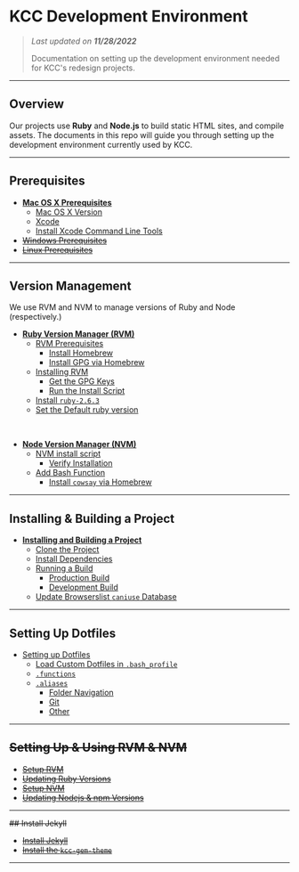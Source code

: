 # KCC Development Environment

> *Last updated on **11/28/2022***
>
> Documentation on setting up the development environment needed for KCC's redesign projects.

-----

## Overview

Our projects use **Ruby** and **Node.js** to build static HTML sites, and compile assets. The documents in this repo will guide you through setting up the development environment currently used by KCC.

-----

## Prerequisites

<!-- no toc -->
- **[Mac OS X Prerequisites](./macosx_prerequisites.md)**
  - [Mac OS X Version](./macosx_prerequisites.md#mac-os-x-version)
  - [Xcode](./macosx_prerequisites.md#xcode)
  - [Install Xcode Command Line Tools](./macosx_prerequisites.md#install-xcode-command-line-tools)
- ~~[Windows Prerequisites](./windows_prerequisites.md)~~
- ~~[Linux Prerequisites](./linux_prerequisites.md)~~

-----

## Version Management

We use RVM and NVM to manage versions of Ruby and Node (respectively.)

<!-- no toc -->
- **[Ruby Version Manager (RVM)](./installing_rvm.md)**
  - [RVM Prerequisites](./installing_rvm.md#rvm-prerequisites)
    - [Install Homebrew](./installing_rvm.md#install-homebrew)
    - [Install GPG via Homebrew](./installing_rvm.md#install-gpg-via-homebrew)
  - [Installing RVM](./installing_rvm.md#installing-rvm)
    - [Get the GPG Keys](./installing_rvm.md#get-the-gpg-keys)
    - [Run the Install Script](./installing_rvm.md#run-the-install-script)
  - [Install `ruby-2.6.3`](./installing_rvm.md#install-ruby-263)
  - [Set the Default ruby version](./installing_rvm.md#set-the-default-ruby-version)

<br>

- **[Node Version Manager (NVM)](./nvm/)**
  - [NVM install script](./nvm/#nvm-install-script)
    - [Verify Installation](./nvm/#verify-installation)
  - [Add Bash Function](./nvm/#add-bash-function)
    - [Install `cowsay` via Homebrew](./nvm/#install-cowsay-via-homebrew)

-----

## Installing & Building a Project

<!-- no toc -->
- **[Installing and Building a Project](./installing_project.md)**
  - [Clone the Project](./installing_project.md#clone-the-project)
  - [Install Dependencies](./installing_project.md#install-dependencies)
  - [Running a Build](./installing_project.md#running-a-build)
    - [Production Build](./installing_project.md#production-build)
    - [Development Build](./installing_project.md#development-build)
  - [Update Browserslist `caniuse` Database](./installing_project.md#update-browserslist-caniuse-database)

-----

## Setting Up Dotfiles

<!-- no toc -->
- [Setting up Dotfiles](./dotfiles/)
  - [Load Custom Dotfiles in `.bash_profile`](./dotfiles/#load-custom-dotfiles-in-bash_profile)
  - [`.functions`](./dotfiles/#functions)
  - [`.aliases`](./dotfiles/#aliases)
    - [Folder Navigation](./dotfiles/#folder-navigation)
    - [Git](./dotfiles/#git)
    - [Other](./dotfiles/#other)

-----

## ~~Setting Up & Using RVM & NVM~~

- ~~[Setup RVM](./setup_rvm.md)~~
- ~~[Updating Ruby Versions](./update_ruby.md)~~
- ~~[Setup NVM](./setup_nvm.md)~~
- ~~[Updating Nodejs & npm Versions](./update_node.md)~~

-----

~~## Install Jekyll~~

- ~~[Install Jekyll](./installing_jekyll.md)~~
- ~~[Install the `kcc-gem-theme`](./installing_theme.md)~~

-----

